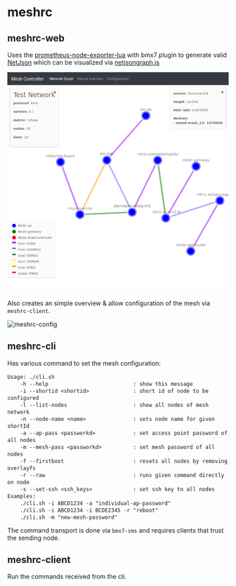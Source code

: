 # meshrc

## meshrc-web

Uses the
[prometheus-node-exporter-lua](https://github.com/openwrt/packages/tree/master/utils/prometheus-node-exporter-lua)
with bmx7 plugin to generate valid [NetJson](http://netjson.org/) which can be
visualized via [netjsongraph.js](https://github.com/netjson/netjsongraph.js)

![example_output](mesh-rc-graph.png)

Also creates an simple overview & allow configuration of the mesh via `meshrc-client`.

![meshrc-config](https://screenshotscdn.firefoxusercontent.com/images/b71a34aa-d500-49ef-8538-e0ec496ead8d.png)

## meshrc-cli

Has various command to set the mesh configuration:

```
Usage: ./cli.sh
    -h --help                           : show this message
    -i --shortid <shortid>              : short id of node to be configured
    -l --list-nodes                     : show all nodes of mesh network
    -n --node-name <name>               : sets node name for given shortId
    -a --ap-pass <passworkd>            : set access point password of all nodes
    -m --mesh-pass <passworkd>          : set mesh password of all nodes
    -f --firstboot                      : resets all nodes by removing overlayfs
    -r --raw                            : runs given command directly on node
    -s --set-ssh <ssh_keys>             : set ssh key to all nodes
Examples:
    ./cli.sh -i ABCD1234 -a "individual-ap-password"
    ./cli.sh -i ABCD1234 -i BCDE2345 -r "reboot"
    ./cli.sh -m "new-mesh-password"
```

The command transport is done via `bmx7-sms` and requires clients that trust the
sending node.

## meshrc-client

Run the commands received from the cli.
